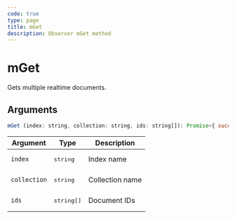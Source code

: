 ```yaml
---
code: true
type: page
title: mGet
description: Observer mGet method
---
```


# mGet

<SinceBadge version="auto-version" />


Gets multiple realtime documents.

## Arguments

```js
mGet (index: string, collection: string, ids: string[]): Promise<{ successes: RealtimeDocument[]; errors: string[]; }>
```

| Argument | Type | Description |
|----------|------|-------------|
| `index` | <pre>string</pre> | Index name |
| `collection` | <pre>string</pre> | Collection name |
| `ids` | <pre>string[]</pre> | Document IDs |

